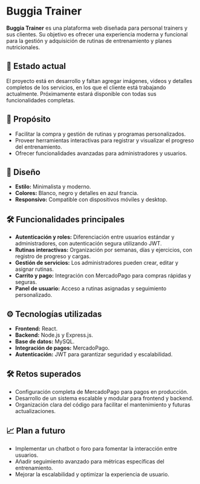# Buggia Trainer

**Buggia Trainer** es una plataforma web diseñada para personal trainers y sus clientes. Su objetivo es ofrecer una experiencia moderna y funcional para la gestión y adquisición de rutinas de entrenamiento y planes nutricionales.

## 🚧 Estado actual
El proyecto está en desarrollo y faltan agregar imágenes, videos y detalles completos de los servicios, en los que el cliente está trabajando actualmente. Próximamente estará disponible con todas sus funcionalidades completas.

## 🚀 Propósito
- Facilitar la compra y gestión de rutinas y programas personalizados.
- Proveer herramientas interactivas para registrar y visualizar el progreso del entrenamiento.
- Ofrecer funcionalidades avanzadas para administradores y usuarios.

## 🎨 Diseño
- **Estilo:** Minimalista y moderno.
- **Colores:** Blanco, negro y detalles en azul francia.
- **Responsivo:** Compatible con dispositivos móviles y desktop.

## 🛠️ Funcionalidades principales
- **Autenticación y roles:** Diferenciación entre usuarios estándar y administradores, con autenticación segura utilizando JWT.
- **Rutinas interactivas:** Organización por semanas, días y ejercicios, con registro de progreso y cargas.
- **Gestión de servicios:** Los administradores pueden crear, editar y asignar rutinas.
- **Carrito y pago:** Integración con MercadoPago para compras rápidas y seguras.
- **Panel de usuario:** Acceso a rutinas asignadas y seguimiento personalizado.

## ⚙️ Tecnologías utilizadas
- **Frontend:** React.
- **Backend:** Node.js y Express.js.
- **Base de datos:** MySQL.
- **Integración de pagos:** MercadoPago.
- **Autenticación:** JWT para garantizar seguridad y escalabilidad.

## 🛠️ Retos superados
- Configuración completa de MercadoPago para pagos en producción.
- Desarrollo de un sistema escalable y modular para frontend y backend.
- Organización clara del código para facilitar el mantenimiento y futuras actualizaciones.

## 📈 Plan a futuro
- Implementar un chatbot o foro para fomentar la interacción entre usuarios.
- Añadir seguimiento avanzado para métricas específicas del entrenamiento.
- Mejorar la escalabilidad y optimizar la experiencia de usuario.





